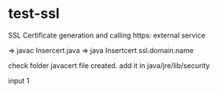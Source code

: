 # test-ssl
SSL Certificate generation and calling https: external service

=> javac Insercert.java
=> java Insertcert ssl.domain.name

check folder javacert file created. add it in java/jre/lib/security

input 1
